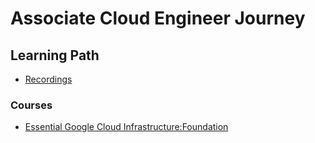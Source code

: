 # Associate Cloud Engineer Journey

## Learning Path

- [Recordings](Presentations/Recordings.md)

### Courses
- [Essential Google Cloud Infrastructure:Foundation]()